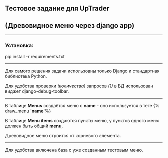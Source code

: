 ## Тестовое задание для UpTrader
## (Древовидное меню через django app)
____
### Установка:
pip install -r requirements.txt
____

Для самого решения задачи использовны только Django и стандартная библиотека Python.  

Для удобства проверки _(количества)_ запросов _(1)_ в БД использован виджет django-debug-toolbar.  

____
В таблице __Menus__ создаётся меню с __name__ - оно используется в теге  {% draw_menu '__name__'%}  

В таблице __Menu items__ создаются пункты меню, у пунктов одного меню должен быть общий __menu__,  

Древовидное меню строится от корневого элемента.  

____
Для удобства включена база с уже созданным тестовым меню.
